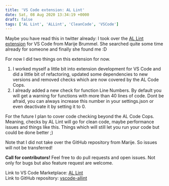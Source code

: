 ```yaml
---
title: 'VS Code extension: AL Lint'
date: Sat, 08 Aug 2020 13:34:19 +0000
draft: false
tags: ['AL Lint', 'ALLint', 'CleanCode', 'VSCode']
---
```


Maybe you have read this in twitter already: I took over the [AL Lint extension](https://marketplace.visualstudio.com/items?itemName=StefanMaron.allint) for VS Code from Marije Brummel. She searched quite some time already for someone and finally she found me :D

For now I did two things on this extension for now.

1.  I worked myself a little bit into extension development for VS Code and did a little bit of refactoring, updated some dependencies to new versions and removed checks which are now covered by the AL Code Cops.
2.  I already added a new check for function Line Numbers. By default you will get a warning for functions with more than 40 lines of code. Dont be afraid, you can always increase this number in your settings.json or even deactivate it by setting it to 0.

For the future I plan to cover code checking beyond the AL Code Cops. Meaning, checks by AL Lint will go for clean code, maybe performance issues and things like this. Things which will still let you run your code but could be done better ;)

Note that I did not take over the GitHub repository from Marije. So issues will not be transferred!

**Call for contributors!** Feel free to do pull requests and open issues. Not only for bugs but also feature request are welcome.

Link to VS Code Marketplace: [AL Lint](https://marketplace.visualstudio.com/items?itemName=StefanMaron.allint)  
Link to GitHub repository: [vscode-allint](https://github.com/StefanMaron/vscode-allint)